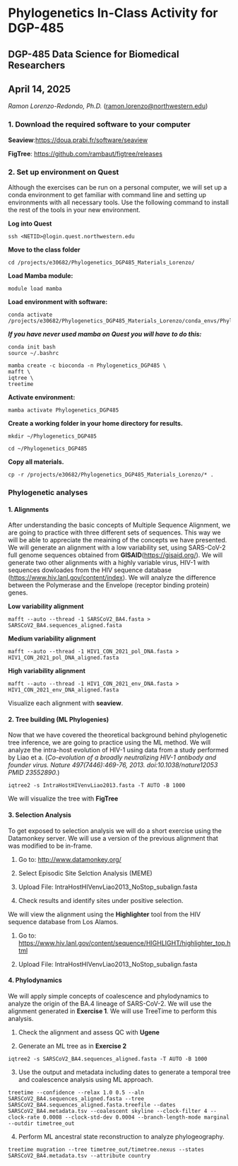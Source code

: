 # Phylogenetics In-Class Activity for DGP-485
## DGP-485 Data Science for Biomedical Researchers

## April 14, 2025

_Ramon Lorenzo-Redondo, Ph.D._ (ramon.lorenzo@northwestern.edu)

### 1. Download the required software to your computer
**Seaview**:https://doua.prabi.fr/software/seaview

**FigTree**: https://github.com/rambaut/figtree/releases


### 2. Set up environment on Quest
Although the exercises can be run on a personal computer, we will set up a conda environment to get familiar with command line and setting up environments with all necessary tools. Use the following command to install the rest of the tools in your new environment. 

**Log into Quest**

```
ssh <NETID>@login.quest.northwestern.edu
```

**Move to the class folder**

```
cd /projects/e30682/Phylogenetics_DGP485_Materials_Lorenzo/
```


**Load Mamba module:**
```
module load mamba
```


**Load environment with software:**
```
conda activate /projects/e30682/Phylogenetics_DGP485_Materials_Lorenzo/conda_envs/Phylogenetics_DGP485
```
***If you have never used mamba on Quest you will have to do this:***

```
conda init bash
source ~/.bashrc
```
```
mamba create -c bioconda -n Phylogenetics_DGP485 \
mafft \
iqtree \
treetime
```

**Activate environment:**
```
mamba activate Phylogenetics_DGP485
```

**Create a working folder in your home directory for results.**

```
mkdir ~/Phylogenetics_DGP485

cd ~/Phylogenetics_DGP485

```

**Copy all materials.**
```
cp -r /projects/e30682/Phylogenetics_DGP485_Materials_Lorenzo/* .
```


### Phylogenetic analyses
#### 1. Alignments
After understanding the basic concepts of Multiple Sequence Alignment, we are going to practice with three different sets of sequences. This way we will be able to appreciate the meaining of the concepts we have presented.
We will generate an alignment with a low variability set, using SARS-CoV-2 full genome sequences obtained from **GISAID**(https://gisaid.org/). We will generate two other alignments with a highly variable virus, HIV-1 with sequences dowloades from the HIV sequence database (https://www.hiv.lanl.gov/content/index). We will analyze the difference between the Polymerase  and the Envelope (receptor binding protein) genes.

**Low variability alignment**
```
mafft --auto --thread -1 SARSCoV2_BA4.fasta > SARSCoV2_BA4.sequences_aligned.fasta
```
**Medium variability alignment**
```
mafft --auto --thread -1 HIV1_CON_2021_pol_DNA.fasta > HIV1_CON_2021_pol_DNA_aligned.fasta
```
**High variability alignment**
```
mafft --auto --thread -1 HIV1_CON_2021_env_DNA.fasta > HIV1_CON_2021_env_DNA_aligned.fasta
```

Visualize each alignment with **seaview**.

#### 2. Tree building (ML Phylogenies)

Now that we have covered the theoretical background behind phylogenetic tree inference, we are going to practice using the ML method. We will analyze the intra-host evolution of HIV-1 using data from a study performed by Liao et a. (_Co-evolution of a broadly neutralizing HIV-1 antibody and founder virus. Nature 497(7446):469-76, 2013. doi:10.1038/nature12053 PMID 23552890._) 

```
iqtree2 -s IntraHostHIVenvLiao2013.fasta -T AUTO -B 1000 
```

We will visualize the tree with **FigTree**

#### 3. Selection Analysis

To get exposed to selection analysis we will do a short exercise using the Datamonkey server. We will use a version of the previous alignment that was modified to be in-frame.

  1. Go to: http://www.datamonkey.org/

  2. Select Episodic Site Selction Analysis (MEME)

  3. Upload File: IntraHostHIVenvLiao2013_NoStop_subalign.fasta

  4. Check results and identify sites under positive selection. 

We will view the alignment using the **Highlighter** tool from the HIV sequence database from Los Alamos.

  1. Go to: https://www.hiv.lanl.gov/content/sequence/HIGHLIGHT/highlighter_top.html

  2. Upload File: IntraHostHIVenvLiao2013_NoStop_subalign.fasta

#### 4. Phylodynamics

We will apply simple concepts of coalescence and phylodynamics to analyze the origin of the BA.4 lineage of SARS-CoV-2. We will use the alignment generated in **Exercise 1**. We will use TreeTime to perform this analysis.

  1. Check the alignment and assess QC with **Ugene**

  2. Generate an ML tree as in **Exercise 2**
```
iqtree2 -s SARSCoV2_BA4.sequences_aligned.fasta -T AUTO -B 1000
```
  3. Use the output and metadata including dates to generate a temporal tree and coalescence analysis using ML approach.
  
```
treetime --confidence --relax 1.0 0.5 --aln SARSCoV2_BA4.sequences_aligned.fasta --tree SARSCoV2_BA4.sequences_aligned.fasta.treefile --dates SARSCoV2_BA4.metadata.tsv --coalescent skyline --clock-filter 4 --clock-rate 0.0008 --clock-std-dev 0.0004 --branch-length-mode marginal --outdir timetree_out
```
  4. Perform ML ancestral state reconstruction to analyze phylogeography.

```
treetime mugration --tree timetree_out/timetree.nexus --states SARSCoV2_BA4.metadata.tsv --attribute country
```


